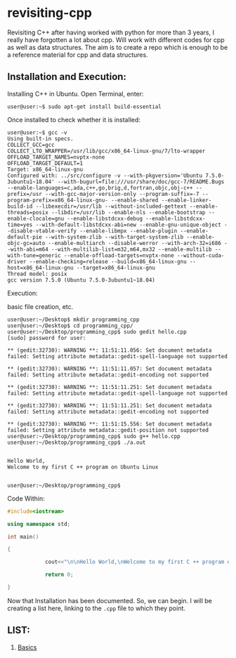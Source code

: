 # revisiting-cpp
Revisiting C++ after having worked with python for more than 3 years, I really have forgotten a lot about cpp. Will work with different codes for cpp as well as data structures. The aim is to create a repo which is enough to be a reference material for cpp and data structures.

## Installation and Execution:
Installing C++ in Ubuntu. Open Terminal, enter:
```console
user@user:~$ sudo apt-get install build-essential
```
Once installed to check whether it is installed:

```console
user@user:~$ gcc -v
Using built-in specs.
COLLECT_GCC=gcc
COLLECT_LTO_WRAPPER=/usr/lib/gcc/x86_64-linux-gnu/7/lto-wrapper
OFFLOAD_TARGET_NAMES=nvptx-none
OFFLOAD_TARGET_DEFAULT=1
Target: x86_64-linux-gnu
Configured with: ../src/configure -v --with-pkgversion='Ubuntu 7.5.0-3ubuntu1~18.04' --with-bugurl=file:///usr/share/doc/gcc-7/README.Bugs --enable-languages=c,ada,c++,go,brig,d,fortran,objc,obj-c++ --prefix=/usr --with-gcc-major-version-only --program-suffix=-7 --program-prefix=x86_64-linux-gnu- --enable-shared --enable-linker-build-id --libexecdir=/usr/lib --without-included-gettext --enable-threads=posix --libdir=/usr/lib --enable-nls --enable-bootstrap --enable-clocale=gnu --enable-libstdcxx-debug --enable-libstdcxx-time=yes --with-default-libstdcxx-abi=new --enable-gnu-unique-object --disable-vtable-verify --enable-libmpx --enable-plugin --enable-default-pie --with-system-zlib --with-target-system-zlib --enable-objc-gc=auto --enable-multiarch --disable-werror --with-arch-32=i686 --with-abi=m64 --with-multilib-list=m32,m64,mx32 --enable-multilib --with-tune=generic --enable-offload-targets=nvptx-none --without-cuda-driver --enable-checking=release --build=x86_64-linux-gnu --host=x86_64-linux-gnu --target=x86_64-linux-gnu
Thread model: posix
gcc version 7.5.0 (Ubuntu 7.5.0-3ubuntu1~18.04) 
```
Execution:

basic file creation, etc.

```console
user@user:~/Desktop$ mkdir programming_cpp
user@user:~/Desktop$ cd programming_cpp/
user@user:~/Desktop/programming_cpp$ sudo gedit hello.cpp
[sudo] password for user: 

** (gedit:32730): WARNING **: 11:51:11.056: Set document metadata failed: Setting attribute metadata::gedit-spell-language not supported

** (gedit:32730): WARNING **: 11:51:11.057: Set document metadata failed: Setting attribute metadata::gedit-encoding not supported

** (gedit:32730): WARNING **: 11:51:11.251: Set document metadata failed: Setting attribute metadata::gedit-spell-language not supported

** (gedit:32730): WARNING **: 11:51:11.251: Set document metadata failed: Setting attribute metadata::gedit-encoding not supported

** (gedit:32730): WARNING **: 11:51:15.556: Set document metadata failed: Setting attribute metadata::gedit-position not supported
user@user:~/Desktop/programming_cpp$ sudo g++ hello.cpp
user@user:~/Desktop/programming_cpp$ ./a.out


Hello World,
Welcome to my first C ++ program on Ubuntu Linux


user@user:~/Desktop/programming_cpp$ 
```
Code Within:

```cpp
#include<iostream>

using namespace std;

int main()

{

            cout<<"\n\nHello World,\nWelcome to my first C ++ program on Ubuntu Linux\n\n"<<endl;

            return 0;

}
```

Now that Installation has been documented. So, we can begin. I will be creating a list here, linking to the `.cpp` file to which they point.

## LIST:

1. [Basics]()
